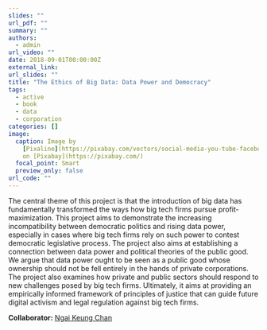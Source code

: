 ```yaml
---
slides: ""
url_pdf: ""
summary: ""
authors:
  - admin
url_video: ""
date: 2018-09-01T00:00:00Z
external_link: 
url_slides: ""
title: "The Ethics of Big Data: Data Power and Democracy"
tags:
  - active
  - book
  - data
  - corporation
categories: []
image:
  caption: Image by
    [Pixaline](https://pixabay.com/vectors/social-media-you-tube-facebook-1177293/)
    on [Pixabay](https://pixabay.com/)
  focal_point: Smart
  preview_only: false
url_code: ""
---
```

The central theme of this project is that the introduction of big data has fundamentally transformed the ways how big tech firms pursue profit-maximization. This project aims to demonstrate the increasing incompatibility between democratic politics and rising data power, especially in cases where big tech firms rely on such power to contest democratic legislative process. The project also aims at establishing a connection between data power and political theories of the public good. We argue that data power ought to be seen as a public good whose ownership should not be fell entirely in the hands of private corporations. The project also examines how private and public sectors should respond to new challenges posed by big tech firms. Ultimately, it aims at providing an empirically informed framework of principles of justice that can guide future digital activism and legal regulation against big tech firms.

**Collaborator:** [Ngai Keung Chan](https://ngaikeungchan.com/)
